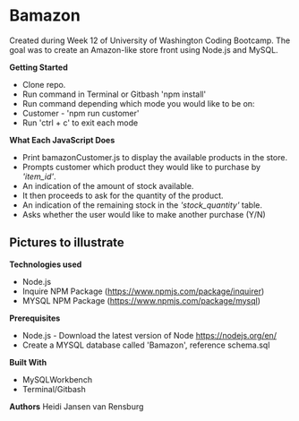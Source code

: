 # Bamazon

Created during Week 12 of University of Washington Coding Bootcamp. The goal was to create an Amazon-like store front using Node.js and MySQL.

**Getting Started**

* Clone repo.
* Run command in Terminal or Gitbash 'npm install'
* Run command depending which mode you would like to be on:
* Customer - 'npm run customer'
* Run 'ctrl + c' to exit each mode

**What Each JavaScript Does**

* Print bamazonCustomer.js to display the available products in the store.
* Prompts customer which product they would like to purchase by *'item_id'*.
* An indication of the amount of stock available.
* It then proceeds to ask for the quantity of the product.
* An indication of the remaining stock in the *'stock_quantity'* table.
* Asks whether the user would like to make another purchase (Y/N)

## Pictures to illustrate

**Technologies used**

* Node.js
* Inquire NPM Package (https://www.npmjs.com/package/inquirer)
* MYSQL NPM Package (https://www.npmjs.com/package/mysql)

**Prerequisites**
- Node.js - Download the latest version of Node https://nodejs.org/en/
- Create a MYSQL database called 'Bamazon', reference schema.sql

**Built With**

* MySQLWorkbench
* Terminal/Gitbash

**Authors**
Heidi Jansen van Rensburg

